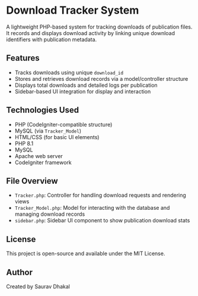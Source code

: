 # Download Tracker System

A lightweight PHP-based system for tracking downloads of publication files. It records and displays download activity by linking unique download identifiers with publication metadata.

## Features

- Tracks downloads using unique `download_id`
- Stores and retrieves download records via a model/controller structure
- Displays total downloads and detailed logs per publication
- Sidebar-based UI integration for display and interaction

## Technologies Used

- PHP (CodeIgniter-compatible structure)
- MySQL (via `Tracker_Model`)
- HTML/CSS (for basic UI elements)
- PHP 8.1
- MySQL
- Apache web server
- CodeIgniter framework

## File Overview

- `Tracker.php`: Controller for handling download requests and rendering views
- `Tracker_Model.php`: Model for interacting with the database and managing download records
- `sidebar.php`: Sidebar UI component to show publication download stats

## License

This project is open-source and available under the MIT License.

## Author
Created by Saurav Dhakal

